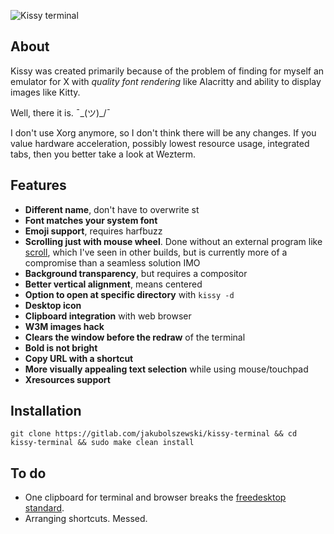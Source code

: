 ![Kissy terminal](https://i.postimg.cc/1RNFRP5F/kissy.jpg "kissy terminal")

## About
Kissy was created primarily because of the problem of finding for myself an emulator for X with _quality font rendering_ like Alacritty and ability to display images like Kitty.

Well, there it is. ¯\_(ツ)\_/¯

I don't use Xorg anymore, so I don't think there will be any changes. If you value hardware acceleration, possibly lowest resource usage, integrated tabs, then you better take a look at Wezterm.

## Features
- **Different name**, don't have to overwrite st
- **Font matches your system font**
- **Emoji support**, requires harfbuzz
- **Scrolling just with mouse wheel**. Done without an external program like [scroll](https://tools.suckless.org/scroll/), which I've seen in other builds, but is currently more of a compromise than a seamless solution IMO
- **Background transparency**, but requires a compositor
- **Better vertical alignment**, means centered
- **Option to open at specific directory** with `kissy -d`
- **Desktop icon**
- **Clipboard integration** with web browser
- **W3M images hack**
- **Clears the window before the redraw** of the terminal
- **Bold is not bright**
- **Copy URL with a shortcut**
- **More visually appealing text selection** while using mouse/touchpad
- **Xresources support**

## Installation
```
git clone https://gitlab.com/jakubolszewski/kissy-terminal && cd kissy-terminal && sudo make clean install
```

## To do
- One clipboard for terminal and browser breaks the [freedesktop standard](http://standards.freedesktop.org/clipboards-spec/clipboards-latest.txt).
- Arranging shortcuts. Messed.

